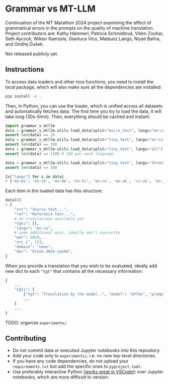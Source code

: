 # Grammar vs MT-LLM

Continuation of the MT Marathon 2024 project examining the effect of grammatical errors in the prompts on the quality of machine translation.
Project contributors are: Kathy Hämmerl, Patrícia Schmidtová, Vilém Zouhar, Seth Aycock, Wiktor Kamzela, Gianluca Vico, Mateusz Lango, Niyati Bafna, and Ondřej Dušek.

Not released publicly yet.

## Instructions

To access data loaders and other nice functions, you need to install the local package, which will also make sure all the dependencies are installed:
```bash
pip install -e .
```

Then, in Python, you can use the loader, which is unified across all datasets and automatically fetches data.
The first time you try to load the data, it will take long (30s-5min). Then, everything should be cached and instant:
```python
import grammar_v_mtllm
data = grammar_v_mtllm.utils.load_data(split="micro_test", langs="en-cs")
assert len(data) == 10
data = grammar_v_mtllm.utils.load_data(split="tiny_test", langs="en-cs")
assert len(data) == 100
data = grammar_v_mtllm.utils.load_data(split="tiny_test", langs="all")
assert len(data) == 1100 # 100 per each language

data = grammar_v_mtllm.utils.load_data(split="tiny_test", langs="three")
assert len(data) == 300

{x["langs"] for x in data}
> {'en-es', 'en-zh', 'en-de', 'en-hi', 'en-ru', 'en-uk', 'cs-uk', 'en-ja', 'ja-zh', 'en-cs', 'en-is'}
```

Each item in the loaded data has this structure:
```python
data[0]
> {
    "src": "Source text...",
    "ref": "Reference text...",
    # no translations available yet
    "tgts": [],
    "langs": "en-cs",
    # some additional misc, ideally don't overwrite
    "wmt": 2024,
    "src_i", 123,
    "domain": "news",
    "doc": "blesk-2024-jan04",
}
```

When you provide a translation that you wish to be evaluated, ideally add new dict to each `"tgt"` that contains all the necessary information:
```python
{
    ...
    "tgts": [
        {"tgt": "Translation by the model..", "model": "GPT4o", "prompt": "prompt v1", "perturbation": "0.1,character_noise"},
        ...
    ]
    ...
}
```


TODO: organize `experiments/`

## Contributing

- Do not commit data or executed Jupyter notebooks into this repository.
- Add your code only to `experiments/`, i.e. no new top-level directories.
- If you have any code dependencies, do not upload your `requirements.txt` but add the specific ones to `pyproject.toml`.
- Use preferably interactive Python ([works great in VSCode!](https://code.visualstudio.com/docs/python/jupyter-support-py)) over Jupyter notebooks, which are more difficult to version.
